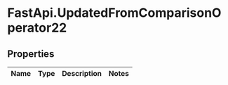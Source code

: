 # FastApi.UpdatedFromComparisonOperator22

## Properties
Name | Type | Description | Notes
------------ | ------------- | ------------- | -------------
